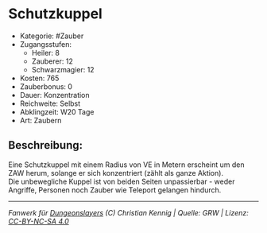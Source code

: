 # Schutzkuppel  
- Kategorie: #Zauber  
- Zugangsstufen:  
  - Heiler: 8  
  - Zauberer: 12  
  - Schwarzmagier: 12  
- Kosten: 765  
- Zauberbonus: 0  
- Dauer: Konzentration  
- Reichweite: Selbst  
- Abklingzeit: W20 Tage  
- Art: Zaubern     

## Beschreibung:
Eine Schutzkuppel mit einem Radius von VE in Metern erscheint um den ZAW herum, solange er sich konzentriert (zählt als ganze Aktion).<br>Die unbewegliche Kuppel ist von beiden Seiten unpassierbar - weder Angriffe, Personen noch Zauber wie Teleport gelangen hindurch.


___
*Fanwerk für [Dungeonslayers](https://www.dungeonslayers.net/) (C) Christian Kennig | Quelle: GRW | Lizenz: [CC-BY-NC-SA 4.0](https://creativecommons.org/licenses/by-nc-sa/4.0/deed.de)*